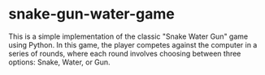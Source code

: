 # snake-gun-water-game
This is a simple implementation of the classic "Snake Water Gun" game using Python. In this game, the player competes against the computer in a series of rounds, where each round involves choosing between three options: Snake, Water, or Gun.
